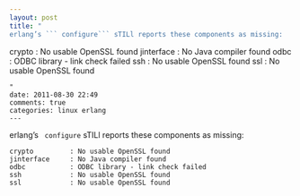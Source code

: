 ```yaml
---
layout: post
title: "
erlang’s ``` configure``` sTILl reports these components as missing:
```
crypto         : No usable OpenSSL found
jinterface     : No Java compiler found
odbc           : ODBC library - link check failed
ssh            : No usable OpenSSL found
ssl            : No usable OpenSSL found
```
"
date: 2011-08-30 22:49
comments: true
categories: linux erlang
---
```


erlang’s ``` configure``` sTILl reports these components as missing:
```
crypto         : No usable OpenSSL found
jinterface     : No Java compiler found
odbc           : ODBC library - link check failed
ssh            : No usable OpenSSL found
ssl            : No usable OpenSSL found
```

